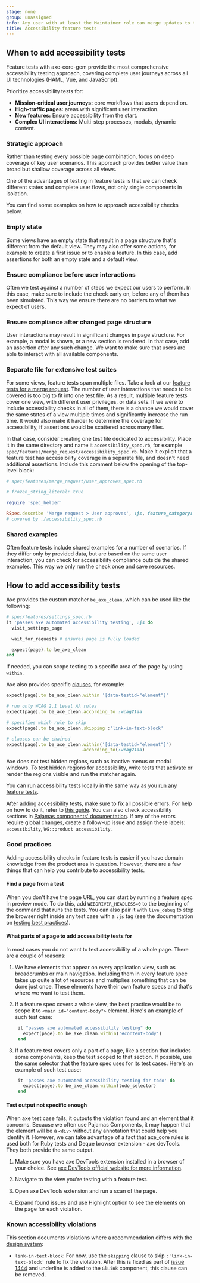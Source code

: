 ```yaml
---
stage: none
group: unassigned
info: Any user with at least the Maintainer role can merge updates to this content. For details, see https://docs.gitlab.com/development/development_processes/#development-guidelines-review.
title: Accessibility feature tests
---
```


## When to add accessibility tests

Feature tests with axe-core-gem provide the most comprehensive accessibility testing approach, covering complete user journeys across all UI technologies (HAML, Vue, and JavaScript).

Prioritize accessibility tests for:

- **Mission-critical user journeys:** core workflows that users depend on.
- **High-traffic pages:** areas with significant user interaction.
- **New features:** Ensure accessibility from the start.
- **Complex UI interactions:** Multi-step processes, modals, dynamic content.

### Strategic approach

Rather than testing every possible page combination, focus on deep coverage of key user scenarios. This approach provides better value than broad but shallow coverage across all views.

One of the advantages of testing in feature tests is that we can check different states and complete user flows, not only single components in isolation.

You can find some examples on how to approach accessibility checks below.

### Empty state

Some views have an empty state that result in a page structure that's different from the default view.
They may also offer some actions, for example to create a first issue or to enable a feature.
In this case, add assertions for both an empty state and a default view.

### Ensure compliance before user interactions

Often we test against a number of steps we expect our users to perform.
In this case, make sure to include the check early on, before any of them has been simulated.
This way we ensure there are no barriers to what we expect of users.

### Ensure compliance after changed page structure

User interactions may result in significant changes in page structure. For example, a modal is shown, or a new section is rendered.
In that case, add an assertion after any such change.
We want to make sure that users are able to interact with all available components.

### Separate file for extensive test suites

For some views, feature tests span multiple files.
Take a look at our [feature tests for a merge request](https://gitlab.com/gitlab-org/gitlab/-/tree/master/spec/features/merge_request).
The number of user interactions that needs to be covered is too big to fit into one test file.
As a result, multiple feature tests cover one view, with different user privileges, or data sets.
If we were to include accessibility checks in all of them, there is a chance we would cover the same states of a view multiple times and significantly increase the run time.
It would also make it harder to determine the coverage for accessibility, if assertions would be scattered across many files.

In that case, consider creating one test file dedicated to accessibility.
Place it in the same directory and name it `accessibility_spec.rb`, for example `spec/features/merge_request/accessibility_spec.rb`.
Make it explicit that a feature test has accessibility coverage in a separate file, and
doesn't need additional assertions. Include this comment below the opening of the
top-level block:

```ruby
# spec/features/merge_request/user_approves_spec.rb

# frozen_string_literal: true

require 'spec_helper'

RSpec.describe 'Merge request > User approves', :js, feature_category: :code_review_workflow do
# covered by ./accessibility_spec.rb
```

### Shared examples

Often feature tests include shared examples for a number of scenarios.
If they differ only by provided data, but are based on the same user interaction, you can check for accessibility compliance outside the shared examples.
This way we only run the check once and save resources.

## How to add accessibility tests

Axe provides the custom matcher `be_axe_clean`, which can be used like the following:

```ruby
# spec/features/settings_spec.rb
it 'passes axe automated accessibility testing', :js do
  visit_settings_page

  wait_for_requests # ensures page is fully loaded

  expect(page).to be_axe_clean
end
```

If needed, you can scope testing to a specific area of the page by using `within`.

Axe also provides specific [clauses](https://github.com/dequelabs/axe-core-gems/blob/develop/packages/axe-core-rspec/README.md#clauses),
for example:

```ruby
expect(page).to be_axe_clean.within '[data-testid="element"]'

# run only WCAG 2.1 Level AA rules
expect(page).to be_axe_clean.according_to :wcag21aa

# specifies which rule to skip
expect(page).to be_axe_clean.skipping :'link-in-text-block'

# clauses can be chained
expect(page).to be_axe_clean.within('[data-testid="element"]')
                            .according_to(:wcag21aa)
```

Axe does not test hidden regions, such as inactive menus or modal windows. To test
hidden regions for accessibility, write tests that activate or render the regions visible
and run the matcher again.

You can run accessibility tests locally in the same way as you [run any feature tests](../../testing_guide/frontend_testing.md#how-to-run-a-feature-test).

After adding accessibility tests, make sure to fix all possible errors.
For help on how to do it, refer to [this guide](best_practices.md#quick-checklist).
You can also check accessibility sections in [Pajamas components' documentation](https://design.gitlab.com/components/overview).
If any of the errors require global changes, create a follow-up issue and assign these labels: `accessibility`, `WG::product accessibility`.

### Good practices

Adding accessibility checks in feature tests is easier if you have domain knowledge from the product area in question.
However, there are a few things that can help you contribute to accessibility tests.

#### Find a page from a test

When you don't have the page URL, you can start by running a feature spec in preview mode. To do this, add `WEBDRIVER_HEADLESS=0` to the beginning of the command that runs the tests. You can also pair it with `live_debug` to stop the browser right inside any test case with a `:js` tag (see the documentation on [testing best practices](../../testing_guide/best_practices.md#run-js-spec-in-a-visible-browser)).

#### What parts of a page to add accessibility tests for

In most cases you do not want to test accessibility of a whole page. There are a couple of reasons:

1. We have elements that appear on every application view, such as breadcrumbs or main navigation. Including them in every feature spec takes up quite a lot of resources and multiplies something that can be done just once. These elements have their own feature specs and that's where we want to test them.

1. If a feature spec covers a whole view, the best practice would be to scope it to `<main id="content-body">` element. Here's an example of such test case:

   ```ruby
    it "passes axe automated accessibility testing" do
      expect(page).to be_axe_clean.within('#content-body')
    end
   ```

1. If a feature test covers only a part of a page, like a section that includes some components, keep the test scoped to that section. If possible, use the same selector that the feature spec uses for its test cases. Here's an example of such test case:

   ```ruby
    it 'passes axe automated accessibility testing for todo' do
      expect(page).to be_axe_clean.within(todo_selector)
    end
   ```

#### Test output not specific enough

When axe test case fails, it outputs the violation found and an element that it concerns. Because we often use Pajamas Components,
it may happen that the element will be a `<div>` without any annotation that could help you identify it. However, we can take
advantage of a fact that axe_core rules is used both for Ruby tests and Deque browser extension - axe devTools. They both
provide the same output.

1. Make sure you have axe DevTools extension installed in a browser of your choice. See [axe DevTools official website for more information](https://www.deque.com/axe/browser-extensions/).

1. Navigate to the view you're testing with a feature test.

1. Open axe DevTools extension and run a scan of the page.

1. Expand found issues and use Highlight option to see the elements on the page for each violation.

### Known accessibility violations

This section documents violations where a recommendation differs with the [design system](https://design.gitlab.com/):

- `link-in-text-block`: For now, use the `skipping` clause to skip `:'link-in-text-block'`
  rule to fix the violation. After this is fixed as part of [issue 1444](https://gitlab.com/gitlab-org/gitlab-services/design.gitlab.com/-/issues/1444)
  and underline is added to the `GlLink` component, this clause can be removed.
